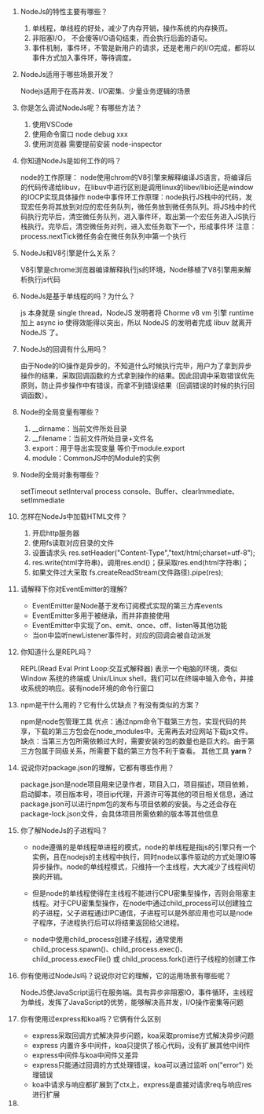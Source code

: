 1. NodeJs的特性主要有哪些？

   1. 单线程，单线程的好处，减少了内存开销，操作系统的内存换页。
   2. 非阻塞I/O， 不会傻等I/O语句结束，而会执行后面的语句。
   3. 事件机制，事件环，不管是新用户的请求，还是老用户的I/O完成，都将以事件方式加入事件环，等待调度。

2. NodeJs适用于哪些场景开发？

   Nodejs适用于在高并发、I/O密集、少量业务逻辑的场景

3. 你是怎么调试NodeJs呢？有哪些方法？

   1. 使用VSCode
   2. 使用命令窗口 node debug xxx
   3. 使用浏览器 需要提前安装 node-inspector

4. 你知道NodeJs是如何工作的吗？

   node的工作原理： node使用chrom的V8引擎来解释编译JS语言，将编译后的代码传递给libuv，在libuv中进行区别是调用linux的libev/libio还是window的IOCP实现具体操作
   node中事件环工作原理：node执行JS栈中的代码，发现宏任务将其放到对应的宏任务队列，微任务放到微任务队列。将JS栈中的代码执行完毕后，清空微任务队列，进入事件环，取出第一个宏任务进入JS执行栈执行。完毕后，清空微任务对列，进入宏任务取下一个，形成事件环
   注意：process.nextTick微任务会在微任务队列中第一个执行

5. NodeJs和V8引擎是什么关系？

   V8引擎是chrome浏览器编译解释执行js的环境，Node移植了V8引擎用来解析执行js代码

6. NodeJs是基于单线程的吗？为什么？

   js 本身就是 single thread，NodeJS 发明者将 Chorme v8 vm 引擎 runtime 加上 async io 使得效能得以突出，所以 NodeJS 的发明者完成 libuv 就离开 NodeJS 了。

7. NodeJs的回调有什么用吗？

   由于Node的IO操作是异步的，不知道什么时候执行完毕，用户为了拿到异步操作的结果，采取回调函数的方式拿到操作的结果。因此回调中采取错误优先原则，防止异步操作中有错误，而拿不到错误结果（回调错误的时候的执行回调函数）。

8. Node的全局变量有哪些？

   1. __dirname：当前文件所处目录
   2. __filename：当前文件所处目录+文件名
   3. export：用于导出实现变量 等价于module.export
   4. module：CommonJS中的Module的实例

9. Node的全局对象有哪些？

   setTimeout
   setInterval
   process
   console、Buffer、clearImmediate、setImmediate

10. 怎样在NodeJs中加载HTML文件？

    1. 开启http服务器
    2. 使用fs读取对应目录的文件
    3. 设置请求头 res.setHeader("Content-Type","text/html;charset=utf-8");
    4. res.write(html字符串)，调用res.end()；获采取res.end(html字符串)；
    5. 如果文件过大采取 fs.createReadStream(文件路径).pipe(res);

11. 请解释下你对EventEmitter的理解?

    - EventEmitter是Node基于发布订阅模式实现的第三方库events
    - EventEmitter多用于被继承，而并非直接使用
    - EventEmitter中实现了on、emit、once、off、listen等其他功能
    - 当on中监听newListener事件时，对应的回调会被自动派发

12. 你知道什么是REPL吗？

    REPL(Read Eval Print Loop:交互式解释器) 表示一个电脑的环境，类似 Window 系统的终端或 Unix/Linux shell，我们可以在终端中输入命令，并接收系统的响应。装有node环境的命令行窗口

13. npm是干什么用的？它有什么优缺点？有没有类似的方案？

    npm是node包管理工具
    优点：通过npm命令下载第三方包，实现代码的共享，下载的第三方包会在node_modules中。无需再去对应网站下载js文件。
    缺点：当第三方包所需依赖过大时，需要安装的包的数量也是巨大的。由于第三方包属于同级关系，所需要下载的第三方包不利于查看。
    其他工具 **yarn** ?

14. 说说你对package.json的理解，它都有哪些作用？

    package.json是node项目用来记录作者，项目入口，项目描述，项目依赖，启动脚本，项目版本号，项目ip代理，开源许可等其他的项目相关信息，通过package.json可以进行npm包的发布与项目依赖的安装。与之还会存在package-lock.json文件，会具体项目所需依赖的版本等其他信息

15. 你了解NodeJs的子进程吗？

    - node遵循的是单线程单进程的模式，node的单线程是指js的引擎只有一个实例，且在nodejs的主线程中执行，同时node以事件驱动的方式处理IO等异步操作。node的单线程模式，只维持一个主线程，大大减少了线程间切换的开销。

    - 但是node的单线程使得在主线程不能进行CPU密集型操作，否则会阻塞主线程。对于CPU密集型操作，在node中通过child_process可以创建独立的子进程，父子进程通过IPC通信，子进程可以是外部应用也可以是node子程序，子进程执行后可以将结果返回给父进程。

    - node中使用child_process创建子线程，通常使用child_process.spawn()、child_process.exec()、child_process.execFile() 或 child_process.fork()进行子线程的创建工作

16. 你有使用过NodeJs吗？说说你对它的理解，它的运用场景有哪些呢？

    NodeJS使JavaScript运行在服务端。具有异步非阻塞IO，事件循环，主线程为单线，发挥了JavaScript的优势，能够解决高并发，I/O操作密集等问题

17. 你有使用过express和koa吗？它俩有什么区别

    - express采取回调方式解决异步问题，koa采取promise方式解决异步问题
    - express 内置许多中间件，koa只提供了核心代码，没有扩展其他中间件
    - express中间件与koa中间件又差异
    - express只能通过回调的方式处理错误，koa可以通过监听 on("error") 处理错误
    - koa中请求与响应都扩展到了ctx上，express是直接对请求req与响应res进行扩展

18. 

